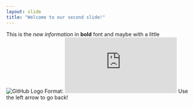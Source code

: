 ```yaml
---
layout: slide
title: "Welcome to our second slide!"
---
```

This is the _new information_ in __bold__ font and maybe with a little ![GitHub Logo](/images/logo.png)
Format: ![Alt Text](https://pngtree.com/freepng/facebook-logo-facebook-icon_3654755.html)
Use the left arrow to go back!
